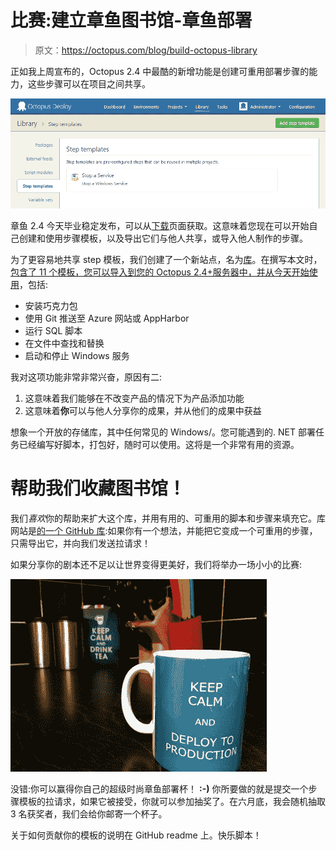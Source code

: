 # 比赛:建立章鱼图书馆-章鱼部署

> 原文：<https://octopus.com/blog/build-octopus-library>

正如我上周宣布的，Octopus 2.4 中最酷的新增功能是创建可重用部署步骤的能力，这些步骤可以在项目之间共享。

![Step templates](img/2857ab2e5ffb662104aa6da25cec873c.png)

章鱼 2.4 今天毕业稳定发布，可以从[下载](/downloads)页面获取。这意味着您现在可以开始自己创建和使用步骤模板，以及导出它们与他人共享，或导入他人制作的步骤。

为了更容易地共享 step 模板，我们创建了一个新站点，名为[库](http://library.octopusdeploy.com/#/listing)。在撰写本文时，[包含了 11 个模板，您可以导入到您的 Octopus 2.4+服务器中，并从今天开始使用](http://library.octopusdeploy.com/#/listing)，包括:

*   安装巧克力包
*   使用 Git 推送至 Azure 网站或 AppHarbor
*   运行 SQL 脚本
*   在文件中查找和替换
*   启动和停止 Windows 服务

我对这项功能非常非常兴奋，原因有二:

1.  这意味着我们能够在不改变产品的情况下为产品添加功能
2.  这意味着**你**可以与他人分享你的成果，并从他们的成果中获益

想象一个开放的存储库，其中任何常见的 Windows/。您可能遇到的. NET 部署任务已经编写好脚本，打包好，随时可以使用。这将是一个非常有用的资源。

# 帮助我们收藏图书馆！

我们*喜欢*你的帮助来扩大这个库，并用有用的、可重用的脚本和步骤来填充它。库网站是[的一个 GitHub 库](https://github.com/OctopusDeploy/Library):如果你有一个想法，并能把它变成一个可重用的步骤，只需导出它，并向我们发送拉请求！

如果分享你的剧本还不足以让世界变得更美好，我们将举办一场小小的比赛:

![Win an Octopus Deploy mug](img/295d1dc4c5b6d59abbe3650bdd614236.png)

没错:你可以赢得你自己的超级时尚章鱼部署杯！ **:-)** 你所要做的就是提交一个步骤模板的拉请求，如果它被接受，你就可以参加抽奖了。在六月底，我会随机抽取 3 名获奖者，我们会给你邮寄一个杯子。

关于如何贡献你的模板的说明在 GitHub readme 上。快乐脚本！